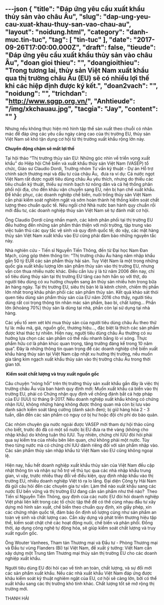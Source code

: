 ---json
{
    "title": "Đáp ứng yêu cầu xuất khẩu thủy sản vào châu Âu",
    "slug": "dap-ung-yeu-cau-xuat-khau-thuy-san-vao-chau-au",
    "layout": "noidung.html",
    "category": "danh-muc.tin-tuc",
    "tag": [
        "tin-tuc"
    ],
    "date": "2017-09-26T17:00:00.000Z",
    "draft": false,
    "tieude": "Đáp ứng yêu cầu xuất khẩu thủy sản vào châu Âu",
    "doan gioi thieu": "",
    "doangioithieu": "Trong tương lai, thủy sản Việt Nam xuất khẩu qua thị trường châu Âu (EU) sẽ có nhiều lợi thế khi các hiệp định được ký kết.",
    "doan2vach": "",
    "noidung": "",
    "trichdan": "http://www.sggp.org.vn/",
    "Anhtieude": "/img/xkchauau.jpg",
    "tacgia": "Jay",
    "__content__": ""
}
---
<p><span style="font-size:14px">Nhưng nếu kh&ocirc;ng thực hiện m&ocirc; h&igrave;nh tập thể sản xuất theo chuỗi c&oacute; nh&atilde;n m&aacute;c để đ&aacute;p ứng c&aacute;c y&ecirc;u cầu ng&agrave;y c&agrave;ng cao của thị trường EU, thủy sản Việt Nam sẽ kh&oacute; tận dụng cơ hội từ thị trường xuất khẩu rộng lớn n&agrave;y.</span></p>

<p><span style="font-size:14px"><strong>Chuyển động chậm&nbsp;sẽ mất lợi thế</strong></span></p>

<p><span style="font-size:14px">Tại hội thảo &ldquo;Thị trường thủy sản EU: Những g&oacute;c nh&igrave;n về triển vọng xuất khẩu&rdquo; do Hiệp hội Chế biến v&agrave; xuất khẩu thủy sản Việt Nam (VASEP) tổ chức, Gi&aacute;o sư Claudio Dordi, Trưởng nh&oacute;m Tư vấn kỹ thuật - Dự &aacute;n Hỗ trợ ch&iacute;nh s&aacute;ch thương mại v&agrave; đầu tư của ch&acirc;u &Acirc;u, &nbsp;đưa ra v&iacute; dụ: C&aacute; nước ngọt Việt Nam rất được người ti&ecirc;u d&ugrave;ng ch&acirc;u &Acirc;u y&ecirc;u th&iacute;ch, nhưng do thiếu c&aacute;c ti&ecirc;u chuẩn kỹ thuật, thiếu sự minh bạch từ n&ocirc;ng d&acirc;n v&agrave; cả hệ thống ph&acirc;n phối nội địa, cho đến kh&acirc;u vận chuyển sang EU, n&ecirc;n bị hạn chế xuất khẩu. Để khắc phục, c&aacute;c doanh nghiệp chế biến, nu&ocirc;i trồng thủy sản Việt Nam cần phải kiểm so&aacute;t nghi&ecirc;m ngặt v&agrave; sớm ho&agrave;n th&agrave;nh hệ thống kiểm so&aacute;t chất lượng theo chuẩn quốc tế. Nếu ngồi chờ Nh&agrave; nước ban h&agrave;nh quy chuẩn rồi mới đầu tư, c&aacute;c doanh nghiệp thủy sản Việt Nam sẽ tự đ&aacute;nh mất cơ hội.</span></p>

<p><span style="font-size:14px">&Ocirc;ng Claudio Dordi cũng nhấn mạnh, c&aacute;c k&ecirc;nh ph&acirc;n phối tại thị trường EU đều hướng đến những sản phẩm th&acirc;n thiện với m&ocirc;i trường, tập trung v&agrave;o việc tu&acirc;n thủ c&aacute;c quy tắc vệ sinh v&agrave; quy định quốc tế; do vậy, c&aacute;c mặt h&agrave;ng thủy sản Việt Nam xuất khẩu v&agrave;o EU cũng phải đảm bảo những nguy&ecirc;n tắc n&agrave;y.</span></p>

<p><span style="font-size:14px">Nh&agrave; nghi&ecirc;n cứu - Tiến sĩ Nguyễn Tiến Th&ocirc;ng, đến từ Đại học Nam Đan Mạch, cũng g&oacute;p th&ecirc;m th&ocirc;ng tin: &ldquo;Thị trường ch&acirc;u &Acirc;u h&agrave;ng năm nhập khẩu gần 50 tỷ EUR c&aacute;c sản phẩm thủy hải sản. Tuy Việt Nam l&agrave; một trong những quốc gia xuất khẩu lượng lớn sản phẩm thủy sản v&agrave;o thị trường EU, nhưng vẫn c&ograve;n thua nhiều nước kh&aacute;c. Điều cần lưu &yacute; l&agrave; từ năm 2006 đến nay, chỉ số ti&ecirc;u d&ugrave;ng thủy sản tại thị trường EU tăng cao hơn hẳn so với thịt, do người ti&ecirc;u d&ugrave;ng c&oacute; xu hướng chuyển sang ăn thủy sản nhiều hơn trong bữa ăn h&agrave;ng ng&agrave;y. Tại thị trường EU, si&ecirc;u thị b&aacute;n lẻ l&agrave; k&ecirc;nh ch&iacute;nh, chiếm thị phần lớn nhất trong kh&acirc;u ph&acirc;n phối c&aacute;c sản phẩm thủy sản. Kết quả khảo s&aacute;t th&oacute;i quen ti&ecirc;u d&ugrave;ng sản phẩm thủy sản của EU năm 2016 cho thấy, người ti&ecirc;u d&ugrave;ng rất coi trọng th&ocirc;ng tin nh&atilde;n m&aacute;c sản phẩm, bao b&igrave;, chất lượng... Phần lớn (khoảng 70%) thủy sản l&agrave; d&ugrave;ng tại nh&agrave;, phần c&ograve;n lại sử dụng tại nh&agrave; h&agrave;ng.</span></p>

<p><span style="font-size:14px">C&aacute;c yếu tố xem x&eacute;t khi mua thủy sản của người ti&ecirc;u d&ugrave;ng ch&acirc;u &Acirc;u theo thứ tự l&agrave;: mẫu m&atilde;, gi&aacute;, nguồn gốc, thương hiệu&hellip;, đặc biệt l&agrave; th&iacute;ch c&aacute;c sản phẩm được khai th&aacute;c tự nhi&ecirc;n. Hiện nay, người ti&ecirc;u d&ugrave;ng ch&acirc;u &Acirc;u thường c&oacute; xu hướng lựa chọn c&aacute;c sản phẩm c&oacute; thể nấu nhanh bằng l&ograve; vi s&oacute;ng. Thực phẩm hữu cơ l&agrave; ph&acirc;n kh&uacute;c quan trọng, tăng trưởng đ&aacute;ng kể trong 10 năm qua&rdquo;. Đ&acirc;y l&agrave; những th&ocirc;ng tin quan trọng để c&aacute;c doanh nghiệp chế biến xuất khẩu h&agrave;ng thủy sản tại Việt Nam cập nhật xu hướng thị trường, nếu muốn gia tăng kim ngạch xuất khẩu thủy sản v&agrave;o thị trường ch&acirc;u &Acirc;u trong thời gian tới.</span></p>

<p><span style="font-size:14px"><strong>&nbsp;</strong><strong>Kiểm so&aacute;t chất lượng v&agrave; truy xuất nguồn gốc</strong></span></p>

<p><span style="font-size:14px">C&acirc;u chuyện &ldquo;n&oacute;ng hổi&rdquo; tr&ecirc;n thị trường thủy sản xuất khẩu gần đ&acirc;y l&agrave; việc thị trường ch&acirc;u &Acirc;u vừa ban h&agrave;nh quy định mới: Muốn xuất khẩu c&aacute; biển v&agrave;o thị trường EU, phải c&oacute; Chứng nhận quy định về chống đ&aacute;nh bắt c&aacute; hợp ph&aacute;p của EU (IUU) từ th&aacute;ng 9-2017. Nếu doanh nghiệp xuất khẩu kh&ocirc;ng c&oacute; chứng nhận IUU, kh&ocirc;ng những h&agrave;ng kh&ocirc;ng được th&ocirc;ng quan m&agrave; c&ograve;n bị lưu v&agrave;o danh s&aacute;ch kiểm so&aacute;t tăng cường (danh s&aacute;ch đen); bị giữ h&agrave;ng h&oacute;a 2 - 3 tuần, dẫn đến c&aacute;c sản phẩm c&oacute; nguy cơ bị hư hoặc đội chi ph&iacute; do bảo quản.</span></p>

<p><span style="font-size:14px">C&aacute;c nh&oacute;m chuy&ecirc;n gia nước ngo&agrave;i được VASEP mời tham dự hội thảo cũng cho biết, trước đ&oacute; đ&atilde; c&oacute; một số nước bị EU đưa ra thẻ v&agrave;ng (kh&ocirc;ng cho nhập khẩu) do kh&ocirc;ng tu&acirc;n thủ IUU. Tuy nhi&ecirc;n, chứng chỉ IUU đ&ograve;i hỏi phải qua sự kiểm tra của nhiều b&ecirc;n li&ecirc;n quan, chứ kh&ocirc;ng phải một nước. T&ugrave;y theo từng nước m&agrave; c&oacute; chứng chỉ IUU d&agrave;nh ri&ecirc;ng đối với sản phẩm nhập v&agrave;o. C&aacute;c sản phẩm thủy sản nhập khẩu từ Việt Nam v&agrave;o EU cũng kh&ocirc;ng ngoại lệ.&nbsp;</span></p>

<p><span style="font-size:14px">Hiện nay, hầu hết doanh nghiệp xuất khẩu thủy sản của Việt Nam đều cập nhật th&ocirc;ng tin v&agrave; nhận sự hỗ trợ về thủ tục qua c&aacute;c nh&agrave; nhập khẩu trung gian, v&igrave; vậy, trước nhiều thay đổi về điều kiện, quy định nhập khẩu v&agrave;o thị trường EU, nhiều doanh nghiệp Việt tỏ ra lo lắng. Đại diện C&ocirc;ng ty Hải Nam đ&atilde; gửi c&acirc;u hỏi đến c&aacute;c chuy&ecirc;n gia tư vấn: L&agrave;m thế n&agrave;o xuất khẩu sang c&aacute;c nước EU bền vững v&agrave; thị trường EU đang cần sản phẩm như thế n&agrave;o? &nbsp;Theo Tiến sĩ Nguyễn Tiến Th&ocirc;ng, quy định của c&aacute;c nước EU đ&ograve;i hỏi doanh nghiệp Việt phải li&ecirc;n kết trong c&aacute;c tổ chức tập thể để c&oacute; thể c&ugrave;ng nhau đầu tư x&acirc;y dựng m&ocirc; h&igrave;nh sản xuất, chế biến theo chuẩn quy định, xin giấy ph&eacute;p, xin c&aacute;c chứng nhận quốc tế, đảm bảo ổn định số lượng cũng như sản phẩm an to&agrave;n vệ sinh v&agrave; chất lượng cao. Cần x&acirc;y dựng v&agrave; ph&aacute;t triển thương hiệu tập thể, kiểm so&aacute;t chặt chẽ c&aacute;c hoạt động nu&ocirc;i, chế biến v&agrave; ph&acirc;n phối. Đồng thời, &aacute;p dụng c&ocirc;ng nghệ tự động h&oacute;a, sẽ gi&uacute;p kiểm so&aacute;t chất lượng v&agrave; truy xuất nguồn gốc.</span></p>

<p><span style="font-size:14px">&Ocirc;ng Wouter Vanhees, Tham t&aacute;n Thương mại v&agrave; Đầu tư - Ph&ograve;ng Thương mại v&agrave; Đầu tư v&ugrave;ng Flanders (Bỉ) tại Việt Nam, đề xuất &yacute; tưởng: Việt Nam cần x&acirc;y dựng một Trung t&acirc;m Thương mại thủy sản thị trường EU cho c&aacute;c doanh nghiệp xuất khẩu.</span></p>

<p><span style="font-size:14px">Người ti&ecirc;u d&ugrave;ng EU đ&ograve;i hỏi cao về t&iacute;nh an to&agrave;n, chất lượng, v&agrave; sự đổi mới c&aacute;c sản phẩm xuất khẩu. Nếu c&aacute;c nh&agrave; xuất khẩu Việt Nam đ&aacute;p ứng được kh&acirc;u kiểm so&aacute;t kỹ thuật nghi&ecirc;m ngặt của EU, cơ hội sẽ c&agrave;ng lớn, bởi c&oacute; thể xuất khẩu sang c&aacute;c thị trường kh&oacute; t&iacute;nh kh&aacute;c. Chất lượng tốt sẽ mở rộng thị trường mới.</span></p>

<p><span style="font-size:14px">THANH HẢI</span></p>
